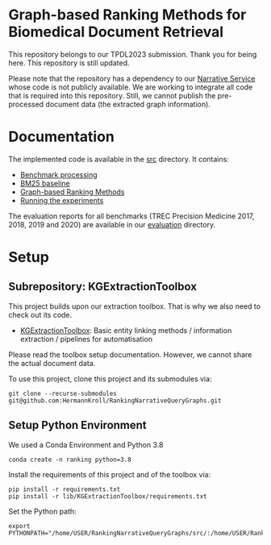 # Graph-based Ranking Methods for Biomedical Document Retrieval
This repository belongs to our TPDL2023 submission. 
Thank you for being here. 
This repository is still updated.

Please note that the repository has a dependency to our [Narrative Service](www.narrative.pubpharm.de) whose code is not publicly available. 
We are working to integrate all code that is required into this repository. 
Still, we cannot publish the pre-processed document data (the extracted graph information).

# Documentation
The implemented code is available in the [src](src) directory.
It contains:
- [Benchmark processing](src/narranking/benchmark.py)
- [BM25 baseline](src/narranking/create_bm25_baseline.py)
- [Graph-based Ranking Methods](src/narranking/rankers)
- [Running the experiments](src/narranking/main.py)

The evaluation reports for all benchmarks (TREC Precision Medicine 2017, 2018, 2019 and 2020) are available in our [evaluation](evaluation) directory.


# Setup

## Subrepository: KGExtractionToolbox 
This project builds upon our extraction toolbox.
That is why we also need to check out its code.
- [KGExtractionToolbox](https://github.com/HermannKroll/KGExtractionToolbox): Basic entity linking methods / information extraction / pipelines for automatisation

Please read the toolbox setup documentation. 
However, we cannot share the actual document data.

To use this project, clone this project and its submodules via:
```
git clone --recurse-submodules git@github.com:HermannKroll/RankingNarrativeQueryGraphs.git
```



## Setup Python Environment
We used a Conda Environment and Python 3.8
```
conda create -n ranking python=3.8
```

Install the requirements of this project and of the toolbox via:
```
pip install -r requirements.txt
pip install -r lib/KGExtractionToolbox/requirements.txt
```

Set the Python path:
```
export PYTHONPATH="/home/USER/RankingNarrativeQueryGraphs/src/:/home/USER/RankingNarrativeQueryGraphs/lib/KGExtractionToolbox/src/"
```